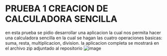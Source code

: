 # PRUEBA 1 CREACION DE CALCULADORA SENCILLA

en esta prueba se pidio desarrollar una aplicacion la cual nos permita hacer una calculadora sencilla en la cual se hagan 
las cuatro operaciones basicas: suma, resta, multiplicacion, division. la aplicacion completa se mostrará en el archivo zip adjuntado
al repositorio
![image](https://github.com/bryan2255/prueba1/assets/133244305/36a5cae0-cc12-47e1-aa35-3e2ae2c3a61e)


